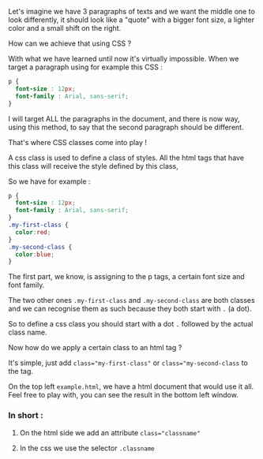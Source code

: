 Let's imagine we have 3 paragraphs of texts and we want the middle one to look differently, it should look like a "quote" with a bigger font size, a lighter color and a small shift on the right.

How can we achieve that using CSS ?

With what we have learned until now it's virtually impossible.
When we target a paragraph using for example this CSS :

```css
p {
  font-size : 12px;
  font-family : Arial, sans-serif;
}
```

I will target ALL the paragraphs in the document, and there is now way, using this method, to say that the second paragraph should be different.

That's where CSS classes come into play !

A css class is used to define a class of styles. All the html tags that have this class will receive the style defined by this class,

So we have for example :

```css
p {
  font-size : 12px;
  font-family : Arial, sans-serif;
}
.my-first-class {
  color:red;
}
.my-second-class {
  color:blue;
}
```

The first part, we know, is assigning to the p tags, a certain font size and font family.

The two other ones `.my-first-class` and `.my-second-class` are both classes and we can recognise them as such because they both start with `.` (a dot).

So to define a css class you should start with a dot `.` followed by the actual class name.

Now how do we apply a certain class to an html tag ?

It's simple, just add `class="my-first-class"` or `class="my-second-class` to the tag.

On the top left `example.html`, we have a html document that would use it all. Feel free to play with, you can see the result in the bottom left window.

### In short :

1) On the html side we add an attribute `class="classname"`

2) In the css we use the selector `.classname`
